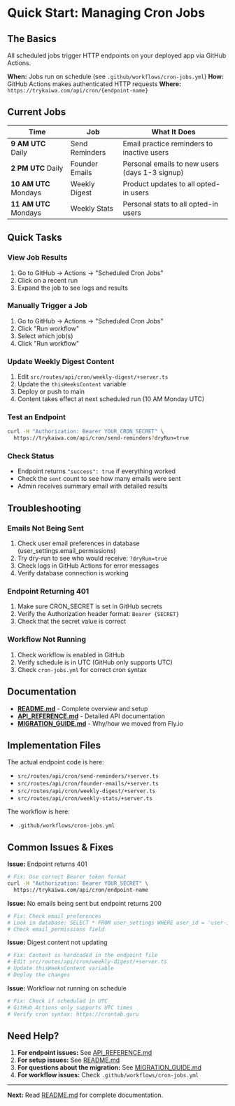 # Quick Start: Managing Cron Jobs

## The Basics

All scheduled jobs trigger HTTP endpoints on your deployed app via GitHub Actions.

**When:** Jobs run on schedule (see `.github/workflows/cron-jobs.yml`)
**How:** GitHub Actions makes authenticated HTTP requests
**Where:** `https://trykaiwa.com/api/cron/{endpoint-name}`

## Current Jobs

| Time | Job | What It Does |
|------|-----|-------------|
| **9 AM UTC** Daily | Send Reminders | Email practice reminders to inactive users |
| **2 PM UTC** Daily | Founder Emails | Personal emails to new users (days 1-3 signup) |
| **10 AM UTC** Mondays | Weekly Digest | Product updates to all opted-in users |
| **11 AM UTC** Mondays | Weekly Stats | Personal stats to all opted-in users |

## Quick Tasks

### View Job Results
1. Go to GitHub → Actions → "Scheduled Cron Jobs"
2. Click on a recent run
3. Expand the job to see logs and results

### Manually Trigger a Job
1. Go to GitHub → Actions → "Scheduled Cron Jobs"
2. Click "Run workflow"
3. Select which job(s)
4. Click "Run workflow"

### Update Weekly Digest Content
1. Edit `src/routes/api/cron/weekly-digest/+server.ts`
2. Update the `thisWeeksContent` variable
3. Deploy or push to main
4. Content takes effect at next scheduled run (10 AM Monday UTC)

### Test an Endpoint
```bash
curl -H "Authorization: Bearer YOUR_CRON_SECRET" \
  https://trykaiwa.com/api/cron/send-reminders?dryRun=true
```

### Check Status
- Endpoint returns `"success": true` if everything worked
- Check the `sent` count to see how many emails were sent
- Admin receives summary email with detailed results

## Troubleshooting

### Emails Not Being Sent
1. Check user email preferences in database (user_settings.email_permissions)
2. Try dry-run to see who would receive: `?dryRun=true`
3. Check logs in GitHub Actions for error messages
4. Verify database connection is working

### Endpoint Returning 401
1. Make sure CRON_SECRET is set in GitHub secrets
2. Verify the Authorization header format: `Bearer {SECRET}`
3. Check that the secret value is correct

### Workflow Not Running
1. Check workflow is enabled in GitHub
2. Verify schedule is in UTC (GitHub only supports UTC)
3. Check `cron-jobs.yml` for correct cron syntax

## Documentation

- **[README.md](./README.md)** - Complete overview and setup
- **[API_REFERENCE.md](./API_REFERENCE.md)** - Detailed API documentation
- **[MIGRATION_GUIDE.md](./MIGRATION_GUIDE.md)** - Why/how we moved from Fly.io

## Implementation Files

The actual endpoint code is here:
- `src/routes/api/cron/send-reminders/+server.ts`
- `src/routes/api/cron/founder-emails/+server.ts`
- `src/routes/api/cron/weekly-digest/+server.ts`
- `src/routes/api/cron/weekly-stats/+server.ts`

The workflow is here:
- `.github/workflows/cron-jobs.yml`

## Common Issues & Fixes

**Issue:** Endpoint returns 401
```bash
# Fix: Use correct Bearer token format
curl -H "Authorization: Bearer YOUR_SECRET" \
  https://trykaiwa.com/api/cron/endpoint-name
```

**Issue:** No emails being sent but endpoint returns 200
```bash
# Fix: Check email preferences
# Look in database: SELECT * FROM user_settings WHERE user_id = 'user-id'
# Check email_permissions field
```

**Issue:** Digest content not updating
```bash
# Fix: Content is hardcoded in the endpoint file
# Edit src/routes/api/cron/weekly-digest/+server.ts
# Update thisWeeksContent variable
# Deploy the changes
```

**Issue:** Workflow not running on schedule
```bash
# Fix: Check if scheduled in UTC
# GitHub Actions only supports UTC times
# Verify cron syntax: https://crontab.guru
```

## Need Help?

1. **For endpoint issues:** See [API_REFERENCE.md](./API_REFERENCE.md)
2. **For setup issues:** See [README.md](./README.md)
3. **For questions about the migration:** See [MIGRATION_GUIDE.md](./MIGRATION_GUIDE.md)
4. **For workflow issues:** Check `.github/workflows/cron-jobs.yml`

---

**Next:** Read [README.md](./README.md) for complete documentation.
